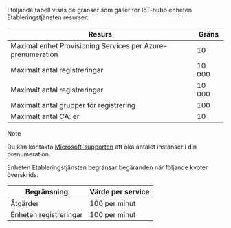 I följande tabell visas de gränser som gäller för IoT-hubb enheten Etableringstjänsten resurser:

| Resurs | Gräns |
| --- | --- |
| Maximal enhet Provisioning Services per Azure-prenumeration | 10 |
| Maximalt antal registreringar | 10 000 |
| Maximalt antal registreringar | 10 000 |
| Maximalt antal grupper för registrering | 100 |
| Maximalt antal CA: er | 10 |

> [!NOTE]
> Du kan kontakta [Microsoft-supporten](https://azure.microsoft.com/support/options/) att öka antalet instanser i din prenumeration.

Enheten Etableringstjänsten begränsar begäranden när följande kvoter överskrids:

| Begränsning | Värde per service |
| --- | --- |
| Åtgärder | 100 per minut |
| Enheten registreringar | 100 per minut |
